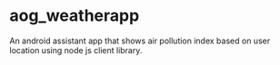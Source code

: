 # aog_weatherapp
An android assistant app that shows air pollution index based on user location using node js client library.
